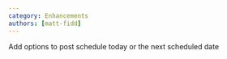 ```yaml
---
category: Enhancements
authors: [matt-fidd]
---
```


Add options to post schedule today or the next scheduled date
